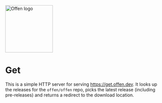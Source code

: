<a href="https://www.offen.dev/">
    <img src="https://offen.github.io/press-kit/offen-material/gfx-GitHub-Offen-logo.svg" alt="Offen logo" title="Offen" width="150px"/>
</a>

# Get

This is a simple HTTP server for serving <https://get.offen.dev>. It looks up the releases for the `offen/offen` repo, picks the latest release (including pre-releases) and returns a redirect to the download location.

